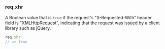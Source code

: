 <h3 id='req.xhr'>req.xhr</h3>

A Boolean value that is `true` if the request's "X-Requested-With" header field is
"XMLHttpRequest", indicating that the request was issued by a client library such as jQuery.

```js
req.xhr
// => true
```
